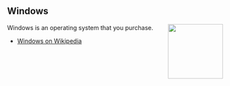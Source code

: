 ## Windows
<img src="https://raw.githubusercontent.com/wiki/OpenUserJS/OpenUserJS.org/images/windows_icon.min.svg?sanitize=true" width="128" height="128" align="right">

Windows is an operating system that you purchase.

* [Windows on Wikipedia][wikipediaWindowsOS]

[githubFavicon]: https://assets-cdn.github.com/favicon.ico
[oujsFavicon]: https://raw.githubusercontent.com/OpenUserJs/OpenUserJS.org/master/public/images/favicon16.png
[wikipediaWindowsOS]: https://www.wikipedia.org/wiki/Microsoft_Windows
